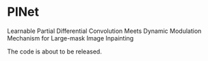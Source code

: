# PINet
Learnable Partial Differential Convolution Meets Dynamic Modulation Mechanism for Large-mask Image Inpainting

The code is about to be released.
